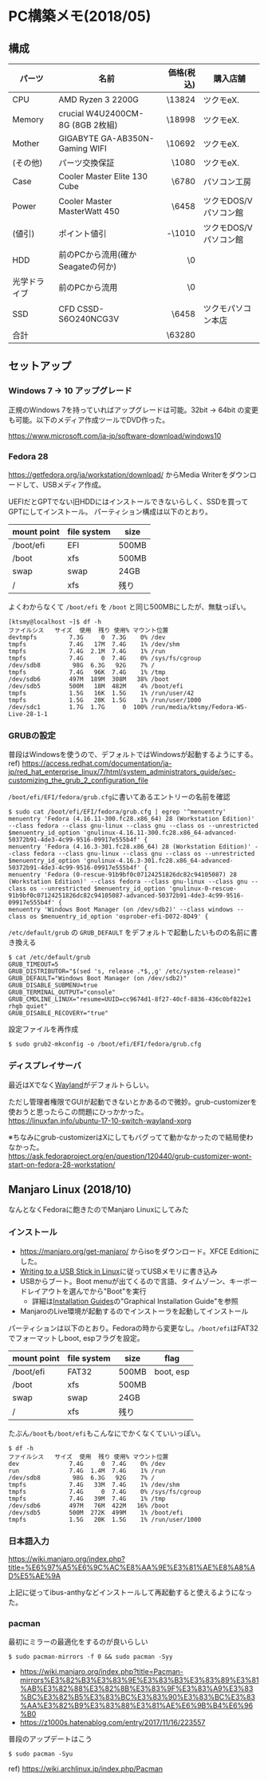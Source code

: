 PC構築メモ(2018/05)
==================

構成
----

パーツ | 名前 | 価格(税込) | 購入店舗
------|------|----------:|--------
CPU | AMD Ryzen 3 2200G | \13824 | ツクモeX.
Memory | crucial W4U2400CM-8G (8GB 2枚組) | \18998 | ツクモeX.
Mother | GIGABYTE GA-AB350N-Gaming WIFI | \10692 | ツクモeX.
(その他)  | パーツ交換保証 | \1080 | ツクモeX.
Case | Cooler Master Elite 130 Cube | \6780 | パソコン工房
Power | Cooler Master MasterWatt 450 | \6458 | ツクモDOS/Vパソコン館
(値引) | ポイント値引 | -\1010 |  ツクモDOS/Vパソコン館
HDD | 前のPCから流用(確かSeagateの何か) | \0 | 
光学ドライブ | 前のPCから流用 | \0 | 
SSD | CFD CSSD-S6O240NCG3V | \6458 | ツクモパソコン本店
合計 | | \63280 | 

セットアップ
----------
### Windows 7 -> 10 アップグレード
正規のWindows 7を持っていればアップグレードは可能。32bit -> 64bit の変更も可能。以下のメディア作成ツールでDVD作った。

https://www.microsoft.com/ja-jp/software-download/windows10

### Fedora 28
https://getfedora.org/ja/workstation/download/ からMedia Writerをダウンロードして、USBメディア作成。

UEFIだとGPTでない旧HDDにはインストールできないらしく、SSDを買ってGPTにしてインストール。
パーティション構成は以下のとおり。

mount point | file system | size
------------|-------------|------
/boot/efi | EFI | 500MB
/boot | xfs | 500MB
swap | swap | 24GB
/ | xfs | 残り

よくわからなくて `/boot/efi` を `/boot` と同じ500MBにしたが、無駄っぽい。
```
[ktsmy@localhost ~]$ df -h
ファイルシス   サイズ  使用  残り 使用% マウント位置
devtmpfs         7.3G     0  7.3G    0% /dev
tmpfs            7.4G   17M  7.4G    1% /dev/shm
tmpfs            7.4G  2.1M  7.4G    1% /run
tmpfs            7.4G     0  7.4G    0% /sys/fs/cgroup
/dev/sdb8         98G  6.3G   92G    7% /
tmpfs            7.4G   96K  7.4G    1% /tmp
/dev/sdb6        497M  189M  308M   38% /boot
/dev/sdb5        500M   18M  482M    4% /boot/efi
tmpfs            1.5G   16K  1.5G    1% /run/user/42
tmpfs            1.5G   28K  1.5G    1% /run/user/1000
/dev/sdc1        1.7G  1.7G     0  100% /run/media/ktsmy/Fedora-WS-Live-28-1-1
```

### GRUBの設定
普段はWindowsを使うので、デフォルトではWindowsが起動するようにする。  
ref) https://access.redhat.com/documentation/ja-jp/red_hat_enterprise_linux/7/html/system_administrators_guide/sec-customizing_the_grub_2_configuration_file

`/boot/efi/EFI/fedora/grub.cfg`に書いてあるエントリーの名前を確認
```
$ sudo cat /boot/efi/EFI/fedora/grub.cfg | egrep '^menuentry'
menuentry 'Fedora (4.16.11-300.fc28.x86_64) 28 (Workstation Edition)' --class fedora --class gnu-linux --class gnu --class os --unrestricted $menuentry_id_option 'gnulinux-4.16.11-300.fc28.x86_64-advanced-50372b91-4de3-4c99-9516-09917e555b4f' {
menuentry 'Fedora (4.16.3-301.fc28.x86_64) 28 (Workstation Edition)' --class fedora --class gnu-linux --class gnu --class os --unrestricted $menuentry_id_option 'gnulinux-4.16.3-301.fc28.x86_64-advanced-50372b91-4de3-4c99-9516-09917e555b4f' {
menuentry 'Fedora (0-rescue-91b9bf0c07124251826dc82c94105087) 28 (Workstation Edition)' --class fedora --class gnu-linux --class gnu --class os --unrestricted $menuentry_id_option 'gnulinux-0-rescue-91b9bf0c07124251826dc82c94105087-advanced-50372b91-4de3-4c99-9516-09917e555b4f' {
menuentry 'Windows Boot Manager (on /dev/sdb2)' --class windows --class os $menuentry_id_option 'osprober-efi-D072-8D49' {
```
`/etc/default/grub` の `GRUB_DEFAULT` をデフォルトで起動したいものの名前に書き換える
```
$ cat /etc/default/grub 
GRUB_TIMEOUT=5
GRUB_DISTRIBUTOR="$(sed 's, release .*$,,g' /etc/system-release)"
GRUB_DEFAULT="Windows Boot Manager (on /dev/sdb2)"
GRUB_DISABLE_SUBMENU=true
GRUB_TERMINAL_OUTPUT="console"
GRUB_CMDLINE_LINUX="resume=UUID=cc9674d1-8f27-40cf-8836-436c0bf822e1 rhgb quiet"
GRUB_DISABLE_RECOVERY="true"
```
設定ファイルを再作成
```
$ sudo grub2-mkconfig -o /boot/efi/EFI/fedora/grub.cfg
```

### ディスプレイサーバ
最近はXでなく[Wayland](https://ja.wikipedia.org/wiki/Wayland)がデフォルトらしい。

ただし管理者権限でGUIが起動できないとかあるので微妙。grub-customizerを使おうと思ったらこの問題にひっかかった。  
https://linuxfan.info/ubuntu-17-10-switch-wayland-xorg

※ちなみにgrub-customizerはXにしてもバグってて動かなかったので結局使わなかった。  
https://ask.fedoraproject.org/en/question/120440/grub-customizer-wont-start-on-fedora-28-workstation/


Manjaro Linux (2018/10)
-------------
なんとなくFedoraに飽きたのでManjaro Linuxにしてみた

### インストール
- https://manjaro.org/get-manjaro/ からisoをダウンロード。XFCE Editionにした。
- [Writing to a USB Stick in Linux](https://wiki.manjaro.org/index.php?title=Burn_an_ISO_File#Writing_to_a_USB_Stick_in_Linux)に従ってUSBメモリに書き込み
- USBからブート。Boot menuが出てくるので言語、タイムゾーン、キーボードレイアウトを選んでから"Boot"を実行
  - 詳細は[Installation Guides](https://wiki.manjaro.org/index.php?title=Installation_Guides)の"Graphical Installation Guide"を参照
- ManjaroのLive環境が起動するのでインストーラを起動してインストール

パーティションは以下のとおり。Fedoraの時から変更なし。`/boot/efi`はFAT32でフォーマットしboot, espフラグを設定。

mount point | file system | size | flag
------------|-------------|------|------
/boot/efi | FAT32 | 500MB | boot, esp
/boot | xfs | 500MB
swap | swap | 24GB
/ | xfs | 残り

たぶん`/boot`も`/boot/efi`もこんなにでかくなくていいっぽい。
```
$ df -h
ファイルシス   サイズ  使用  残り 使用% マウント位置
dev              7.4G     0  7.4G    0% /dev
run              7.4G  1.4M  7.4G    1% /run
/dev/sdb8         98G  6.3G   92G    7% /
tmpfs            7.4G   33M  7.4G    1% /dev/shm
tmpfs            7.4G     0  7.4G    0% /sys/fs/cgroup
tmpfs            7.4G   39M  7.4G    1% /tmp
/dev/sdb6        497M   76M  422M   16% /boot
/dev/sdb5        500M  272K  499M    1% /boot/efi
tmpfs            1.5G   20K  1.5G    1% /run/user/1000
```

### 日本語入力
https://wiki.manjaro.org/index.php?title=%E6%97%A5%E6%9C%AC%E8%AA%9E%E3%81%AE%E8%A8%AD%E5%AE%9A

上記に従ってibus-anthyなどインストールして再起動すると使えるようになった。

### pacman
最初にミラーの最適化をするのが良いらしい
```
$ sudo pacman-mirrors -f 0 && sudo pacman -Syy
```
- https://wiki.manjaro.org/index.php?title=Pacman-mirrors%E3%82%B3%E3%83%9E%E3%83%B3%E3%83%89%E3%81%AB%E3%82%88%E3%82%8B%E3%83%9F%E3%83%A9%E3%83%BC%E3%82%B5%E3%83%BC%E3%83%90%E3%83%BC%E3%83%AA%E3%82%B9%E3%83%88%E3%81%AE%E6%9B%B4%E6%96%B0
- https://z1000s.hatenablog.com/entry/2017/11/16/223557

普段のアップデートはこう
```
$ sudo pacman -Syu
```

ref) https://wiki.archlinux.jp/index.php/Pacman
